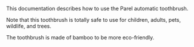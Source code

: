 This documentation describes how to use the Parel automatic toothbrush. 

Note that this toothbrush is totally safe to use for children, adults, pets, wildlife, and trees. 

The toothbrush is made of bamboo to be more eco-friendly.